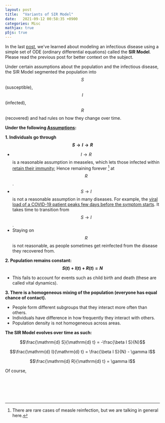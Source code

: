 ```yaml
---
layout: post
title:  "Variants of SIR Model"
date:   2021-09-12 00:58:35 +0900
categories: Misc
mathjax: true
p5js: true
---
```


<script type="text/javascript" src="https://cdnjs.cloudflare.com/ajax/libs/sylvester/0.1.3/sylvester.js"></script>
<script type="text/javascript" src="{{ "assets/p1/libraries/grafica.min.js" | relative_url }}"></script>
<script type="text/javascript" src="{{ "assets/p1/models/models.js" | relative_url }}"></script>
<script type="text/javascript" src="{{ "assets/p1/odesolver/rungekutta.js" | relative_url }}"></script>
<script type="text/javascript" src="{{ "assets/p1/odesolver/utils.js" | relative_url }}"></script>
<script type="text/javascript" src="{{ "assets/p1/visualization/utils.js" | relative_url }}"></script>

In the last [post](example.com), we've learned about modeling an infectious disease using a simple set of ODE (ordinary differential equations) called the **SIR Model**. Please read the previous post for better context on the subject.

Under certain assumptions about the population and the infectious disease, the SIR Model segmented the population into $$S$$ (susceptible), $$I$$ (infected), $$R$$ (recovered) and had rules on how they change over time.

**Under the following [Assumptions](https://jamanetwork.com/journals/jama/fullarticle/2766672):**

**1. Individuals go through $$S \to I \to R$$**
* $$I \to R$$ is a reasonable assumption in measeles, which lets those infected within [retain their immunity](https://www.bphc.org/whatwedo/infectious-diseases/Infectious-Diseases-A-to-Z/Pages/Measles.aspx); Hence remaining forever [^1] at $$R$$.
* $$S \to I$$ is not a reasonable assumption in many diseases. For example, the [viral load of a COVID-19 patient peaks few days before the symptom starts](https://www.ncbi.nlm.nih.gov/pmc/articles/PMC7929560/). It takes time to transition from $$S \to I$$.
* Staying on $$R$$ is not reasonable, as people sometimes get reinfected from the disease they recovered from.

[^1]: There are rare cases of measle reinfection, but we are talking in general here.

**2. Population remains constant: $$S(t) + I(t) + R(t) = N$$**
* This fails to account for events such as child birth and death (these are called vital dynamics).

**3. There is a homogeneous mixing of the population (everyone has equal chance of contact).**
* People form different subgroups that they interact more often than others.
* Individuals have difference in how frequently they interact with others.
* Population density is not homogeneous across areas.

**The SIR Model evolves over time as such:**

$$\frac{\mathrm{d} S}{\mathrm{d} t} = -\frac{\beta I S}{N}$$

$$\frac{\mathrm{d} I}{\mathrm{d} t} = \frac{\beta I S}{N} - \gamma I$$

$$\frac{\mathrm{d} R}{\mathrm{d} t} = \gamma I$$

Of course, 


<div id="sketch">
    <script type="text/javascript" src="{{ "assets/p1/sir_projection.js" | relative_url }}"></script>
</div><br/>

<div id="sketch2">
    <script type="text/javascript" src="{{ "assets/p1/sirs_projection.js" | relative_url }}"></script>
</div><br/>

<div id="sketch4">
    <script type="text/javascript" src="{{ "assets/p1/seir_projection.js" | relative_url }}"></script>
</div><br/>

<div id="sketch3">
    <script type="text/javascript" src="{{ "assets/p1/sirv_projection.js" | relative_url }}"></script>
</div><br/>